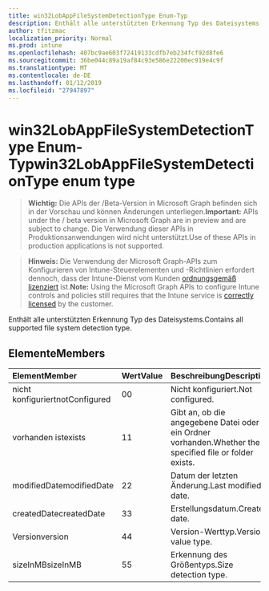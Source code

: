 ```yaml
---
title: win32LobAppFileSystemDetectionType Enum-Typ
description: Enthält alle unterstützten Erkennung Typ des Dateisystems.
author: tfitzmac
localization_priority: Normal
ms.prod: intune
ms.openlocfilehash: 407bc9ae603f72419133cdfb7eb234fcf92d8fe6
ms.sourcegitcommit: 36be044c89a19af84c93e586e22200ec919e4c9f
ms.translationtype: MT
ms.contentlocale: de-DE
ms.lasthandoff: 01/12/2019
ms.locfileid: "27947897"
---
```

# <a name="win32lobappfilesystemdetectiontype-enum-type"></a><span data-ttu-id="570d1-103">win32LobAppFileSystemDetectionType Enum-Typ</span><span class="sxs-lookup"><span data-stu-id="570d1-103">win32LobAppFileSystemDetectionType enum type</span></span>

> <span data-ttu-id="570d1-104">**Wichtig:** Die APIs der /Beta-Version in Microsoft Graph befinden sich in der Vorschau und können Änderungen unterliegen.</span><span class="sxs-lookup"><span data-stu-id="570d1-104">**Important:** APIs under the / beta version in Microsoft Graph are in preview and are subject to change.</span></span> <span data-ttu-id="570d1-105">Die Verwendung dieser APIs in Produktionsanwendungen wird nicht unterstützt.</span><span class="sxs-lookup"><span data-stu-id="570d1-105">Use of these APIs in production applications is not supported.</span></span>

> <span data-ttu-id="570d1-106">**Hinweis:** Die Verwendung der Microsoft Graph-APIs zum Konfigurieren von Intune-Steuerelementen und -Richtlinien erfordert dennoch, dass der Intune-Dienst vom Kunden [ordnungsgemäß lizenziert](https://go.microsoft.com/fwlink/?linkid=839381) ist.</span><span class="sxs-lookup"><span data-stu-id="570d1-106">**Note:** Using the Microsoft Graph APIs to configure Intune controls and policies still requires that the Intune service is [correctly licensed](https://go.microsoft.com/fwlink/?linkid=839381) by the customer.</span></span>

<span data-ttu-id="570d1-107">Enthält alle unterstützten Erkennung Typ des Dateisystems.</span><span class="sxs-lookup"><span data-stu-id="570d1-107">Contains all supported file system detection type.</span></span>
## <a name="members"></a><span data-ttu-id="570d1-108">Elemente</span><span class="sxs-lookup"><span data-stu-id="570d1-108">Members</span></span>
|<span data-ttu-id="570d1-109">Element</span><span class="sxs-lookup"><span data-stu-id="570d1-109">Member</span></span>|<span data-ttu-id="570d1-110">Wert</span><span class="sxs-lookup"><span data-stu-id="570d1-110">Value</span></span>|<span data-ttu-id="570d1-111">Beschreibung</span><span class="sxs-lookup"><span data-stu-id="570d1-111">Description</span></span>|
|:---|:---|:---|
|<span data-ttu-id="570d1-112">nicht konfiguriert</span><span class="sxs-lookup"><span data-stu-id="570d1-112">notConfigured</span></span>|<span data-ttu-id="570d1-113">0</span><span class="sxs-lookup"><span data-stu-id="570d1-113">0</span></span>|<span data-ttu-id="570d1-114">Nicht konfiguriert.</span><span class="sxs-lookup"><span data-stu-id="570d1-114">Not configured.</span></span>|
|<span data-ttu-id="570d1-115">vorhanden ist</span><span class="sxs-lookup"><span data-stu-id="570d1-115">exists</span></span>|<span data-ttu-id="570d1-116">1</span><span class="sxs-lookup"><span data-stu-id="570d1-116">1</span></span>|<span data-ttu-id="570d1-117">Gibt an, ob die angegebene Datei oder ein Ordner vorhanden.</span><span class="sxs-lookup"><span data-stu-id="570d1-117">Whether the specified file or folder exists.</span></span>|
|<span data-ttu-id="570d1-118">modifiedDate</span><span class="sxs-lookup"><span data-stu-id="570d1-118">modifiedDate</span></span>|<span data-ttu-id="570d1-119">2</span><span class="sxs-lookup"><span data-stu-id="570d1-119">2</span></span>|<span data-ttu-id="570d1-120">Datum der letzten Änderung.</span><span class="sxs-lookup"><span data-stu-id="570d1-120">Last modified date.</span></span>|
|<span data-ttu-id="570d1-121">createdDate</span><span class="sxs-lookup"><span data-stu-id="570d1-121">createdDate</span></span>|<span data-ttu-id="570d1-122">3</span><span class="sxs-lookup"><span data-stu-id="570d1-122">3</span></span>|<span data-ttu-id="570d1-123">Erstellungsdatum.</span><span class="sxs-lookup"><span data-stu-id="570d1-123">Created date.</span></span>|
|<span data-ttu-id="570d1-124">Version</span><span class="sxs-lookup"><span data-stu-id="570d1-124">version</span></span>|<span data-ttu-id="570d1-125">4</span><span class="sxs-lookup"><span data-stu-id="570d1-125">4</span></span>|<span data-ttu-id="570d1-126">Version-Werttyp.</span><span class="sxs-lookup"><span data-stu-id="570d1-126">Version value type.</span></span>|
|<span data-ttu-id="570d1-127">sizeInMB</span><span class="sxs-lookup"><span data-stu-id="570d1-127">sizeInMB</span></span>|<span data-ttu-id="570d1-128">5</span><span class="sxs-lookup"><span data-stu-id="570d1-128">5</span></span>|<span data-ttu-id="570d1-129">Erkennung des Größentyps.</span><span class="sxs-lookup"><span data-stu-id="570d1-129">Size detection type.</span></span>|





